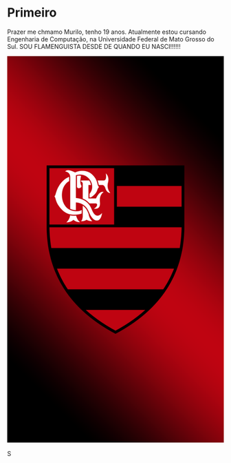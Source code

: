 # Primeiro
Prazer me chmamo Murilo, tenho 19 anos. Atualmente estou cursando 
Engenharia de Computação, na Universidade Federal de Mato Grosso do Sul.
SOU FLAMENGUISTA DESDE DE QUANDO EU NASCI!!!!!!

![alt text](flamengo.png)

S